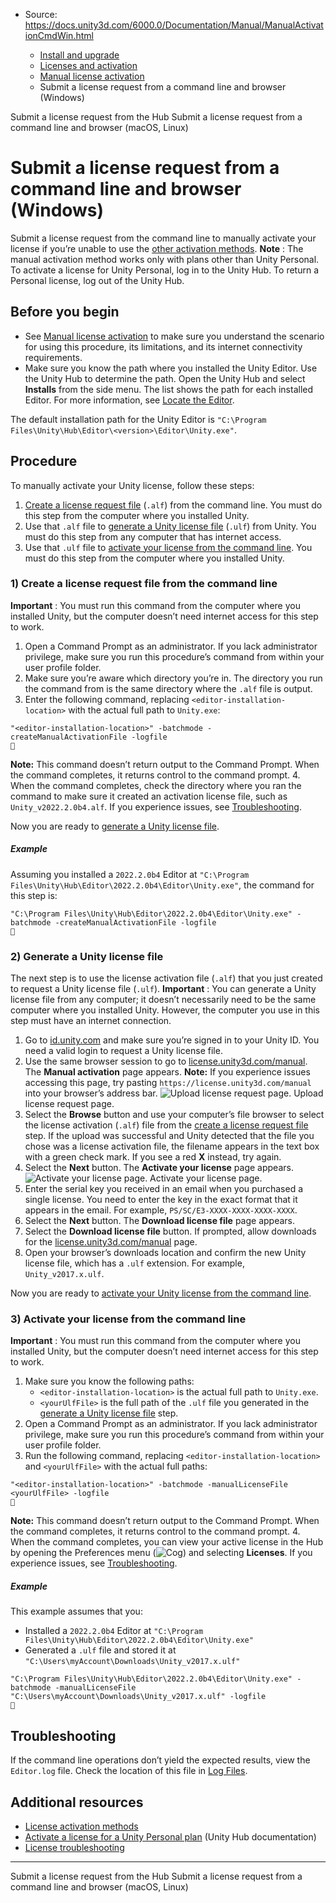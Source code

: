 * Source: https://docs.unity3d.com/6000.0/Documentation/Manual/ManualActivationCmdWin.html

  * [Install and upgrade](https://docs.unity3d.com/6000.0/Documentation/Manual/install-and-upgrade.html)
  * [Licenses and activation](https://docs.unity3d.com/6000.0/Documentation/Manual/LicensesAndActivation.html)
  * [Manual license activation](https://docs.unity3d.com/6000.0/Documentation/Manual/ManualActivationGuide.html)
  * Submit a license request from a command line and browser (Windows)


[](https://docs.unity3d.com/6000.0/Documentation/Manual/ManualActivationHub.html)
Submit a license request from the Hub
[](https://docs.unity3d.com/6000.0/Documentation/Manual/ManualActivationCmdMac.html)
Submit a license request from a command line and browser (macOS, Linux)
# Submit a license request from a command line and browser (Windows)
Submit a license request from the command line to manually activate your license if you’re unable to use the [other activation methods](https://docs.unity3d.com/6000.0/Documentation/Manual/LicenseActivationMethods.html).
**Note** : The manual activation method works only with plans other than Unity Personal. To activate a license for Unity Personal, log in to the Unity Hub. To return a Personal license, log out of the Unity Hub.
## Before you begin
  * See [Manual license activation](https://docs.unity3d.com/6000.0/Documentation/Manual/ManualActivationGuide.html) to make sure you understand the scenario for using this procedure, its limitations, and its internet connectivity requirements.
  * Make sure you know the path where you installed the Unity Editor. Use the Unity Hub to determine the path. Open the Unity Hub and select **Installs** from the side menu. The list shows the path for each installed Editor. For more information, see [Locate the Editor](https://docs.unity3d.com/hub/manual/AddEditor.html#locate-the-editor-program-file).


The default installation path for the Unity Editor is `"C:\Program Files\Unity\Hub\Editor\<version>\Editor\Unity.exe"`.
## Procedure
To manually activate your Unity license, follow these steps:
  1. [Create a license request file](https://docs.unity3d.com/6000.0/Documentation/Manual/ManualActivationCmdWin.html#alf-commandline) (`.alf`) from the command line. You must do this step from the computer where you installed Unity.
  2. Use that `.alf` file to [generate a Unity license file](https://docs.unity3d.com/6000.0/Documentation/Manual/ManualActivationCmdWin.html#request-ulf) (`.ulf`) from Unity. You must do this step from any computer that has internet access.
  3. Use that `.ulf` file to [activate your license from the command line](https://docs.unity3d.com/6000.0/Documentation/Manual/ManualActivationCmdWin.html#ulf-commandline). You must do this step from the computer where you installed Unity.


### 1) Create a license request file from the command line
**Important** : You must run this command from the computer where you installed Unity, but the computer doesn’t need internet access for this step to work.
  1. Open a Command Prompt as an administrator. If you lack administrator privilege, make sure you run this procedure’s command from within your user profile folder.
  2. Make sure you’re aware which directory you’re in. The directory you run the command from is the same directory where the `.alf` file is output.
  3. Enter the following command, replacing `<editor-installation-location>` with the actual full path to `Unity.exe`:
```
"<editor-installation-location>" -batchmode -createManualActivationFile -logfile

```

**Note:** This command doesn’t return output to the Command Prompt. When the command completes, it returns control to the command prompt.
  4. When the command completes, check the directory where you ran the command to make sure it created an activation license file, such as `Unity_v2022.2.0b4.alf`. If you experience issues, see [Troubleshooting](https://docs.unity3d.com/6000.0/Documentation/Manual/ManualActivationCmdWin.html#troubleshooting).


Now you are ready to [generate a Unity license file](https://docs.unity3d.com/6000.0/Documentation/Manual/ManualActivationCmdWin.html#request-ulf).
##### Example
Assuming you installed a `2022.2.0b4` Editor at `"C:\Program Files\Unity\Hub\Editor\2022.2.0b4\Editor\Unity.exe"`, the command for this step is:
```
"C:\Program Files\Unity\Hub\Editor\2022.2.0b4\Editor\Unity.exe" -batchmode -createManualActivationFile -logfile

```

  

### 2) Generate a Unity license file
The next step is to use the license activation file (`.alf`) that you just created to request a Unity license file (`.ulf`).
**Important** : You can generate a Unity license file from any computer; it doesn’t necessarily need to be the same computer where you installed Unity. However, the computer you use in this step must have an internet connection.
  1. Go to [id.unity.com](https://id.unity.com/) and make sure you’re signed in to your Unity ID. You need a valid login to request a Unity license file.
  2. Use the same browser session to go to [license.unity3d.com/manual](https://license.unity3d.com/manual). The **Manual activation** page appears.
**Note:** If you experience issues accessing this page, try pasting `https://license.unity3d.com/manual` into your browser’s address bar.
![Upload license request page.](https://docs.unity3d.com/6000.0/Documentation/uploads/Main/license-request-ulf.png) Upload license request page.
  3. Select the **Browse** button and use your computer’s file browser to select the license activation (`.alf`) file from the [create a license request file](https://docs.unity3d.com/6000.0/Documentation/Manual/ManualActivationCmdWin.html#alf-commandline) step.
If the upload was successful and Unity detected that the file you chose was a license activation file, the filename appears in the text box with a green check mark. If you see a red **X** instead, try again.
  4. Select the **Next** button. The **Activate your license** page appears.
![Activate your license page.](https://docs.unity3d.com/6000.0/Documentation/uploads/Main/license-request-activate.png) Activate your license page.
  5. Enter the serial key you received in an email when you purchased a single license. You need to enter the key in the exact format that it appears in the email. For example, `PS/SC/E3-XXXX-XXXX-XXXX-XXXX`.
  6. Select the **Next** button. The **Download license file** page appears.
  7. Select the **Download license file** button. If prompted, allow downloads for the [license.unity3d.com/manual](https://license.unity3d.com/manual) page.
  8. Open your browser’s downloads location and confirm the new Unity license file, which has a `.ulf` extension. For example, `Unity_v2017.x.ulf`.


Now you are ready to [activate your Unity license from the command line](https://docs.unity3d.com/6000.0/Documentation/Manual/ManualActivationCmdWin.html#ulf-commandline).
### 3) Activate your license from the command line
**Important** : You must run this command from the computer where you installed Unity, but the computer doesn’t need internet access for this step to work.
  1. Make sure you know the following paths:
     * `<editor-installation-location>` is the actual full path to `Unity.exe`.
     * `<yourUlfFile>` is the full path of the `.ulf` file you generated in the [generate a Unity license file](https://docs.unity3d.com/6000.0/Documentation/Manual/ManualActivationCmdWin.html#request-ulf) step.
  2. Open a Command Prompt as an administrator. If you lack administrator privilege, make sure you run this procedure’s command from within your user profile folder.
  3. Run the following command, replacing `<editor-installation-location>` and `<yourUlfFile>` with the actual full paths:
```
"<editor-installation-location>" -batchmode -manualLicenseFile <yourUlfFile> -logfile

```

**Note:** This command doesn’t return output to the Command Prompt. When the command completes, it returns control to the command prompt.
  4. When the command completes, you can view your active license in the Hub by opening the Preferences menu (![Cog](https://docs.unity3d.com/6000.0/Documentation/uploads/Main/hubPref.png)) and selecting **Licenses**. If you experience issues, see [Troubleshooting](https://docs.unity3d.com/6000.0/Documentation/Manual/ManualActivationCmdWin.html#troubleshooting).


##### Example
This example assumes that you:
  * Installed a `2022.2.0b4` Editor at `"C:\Program Files\Unity\Hub\Editor\2022.2.0b4\Editor\Unity.exe"`
  * Generated a `.ulf` file and stored it at `"C:\Users\myAccount\Downloads\Unity_v2017.x.ulf"`

```
"C:\Program Files\Unity\Hub\Editor\2022.2.0b4\Editor\Unity.exe" -batchmode -manualLicenseFile "C:\Users\myAccount\Downloads\Unity_v2017.x.ulf" -logfile

```

## Troubleshooting
If the command line operations don’t yield the expected results, view the `Editor.log` file. Check the location of this file in [Log Files](https://docs.unity3d.com/6000.0/Documentation/Manual/LogFiles).
## Additional resources
  * [License activation methods](https://docs.unity3d.com/6000.0/Documentation/Manual/LicenseActivationMethods.html)
  * [Activate a license for a Unity Personal plan](https://docs.unity3d.com/hub/manual/ManageLicense.html#personal) (Unity Hub documentation)
  * [License troubleshooting](https://docs.unity3d.com/6000.0/Documentation/Manual/ActivationFAQ.html)


* * *
[](https://docs.unity3d.com/6000.0/Documentation/Manual/ManualActivationHub.html)
Submit a license request from the Hub
[](https://docs.unity3d.com/6000.0/Documentation/Manual/ManualActivationCmdMac.html)
Submit a license request from a command line and browser (macOS, Linux)
